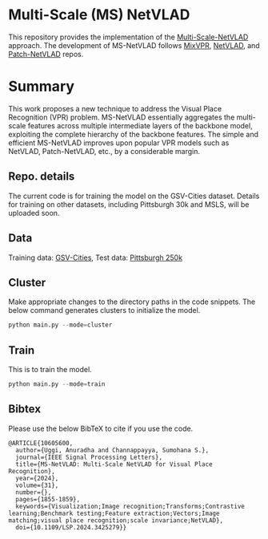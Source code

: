 # Multi-Scale (MS) NetVLAD
This repository provides the implementation of the [Multi-Scale-NetVLAD](https://ieeexplore.ieee.org/document/10605600) approach. The development of MS-NetVLAD follows [MixVPR](https://github.com/amaralibey/MixVPR), [NetVLAD](https://github.com/Nanne/pytorch-NetVlad?tab=readme-ov-file), and [Patch-NetVLAD](https://github.com/QVPR/Patch-NetVLAD) repos.

# Summary
This work proposes a new technique to address the Visual Place Recognition (VPR) problem. MS-NetVLAD essentially aggregates the multi-scale features across multiple intermediate layers of the backbone model, exploiting the complete hierarchy of the backbone features. The simple and efficient MS-NetVLAD improves upon popular VPR models such as NetVLAD, Patch-NetVLAD, etc., by a considerable margin.       

## Repo. details
The current code is for training the model on the GSV-Cities dataset. Details for training on other datasets, including Pittsburgh 30k and MSLS, will be uploaded soon.

## Data
Training data: [GSV-Cities](https://github.com/amaralibey/gsv-cities?tab=readme-ov-file), 
Test data: [Pittsburgh 250k](https://github.com/Relja/netvlad/issues/42)

## Cluster
Make appropriate changes to the directory paths in the code snippets. 
The below command generates clusters to initialize the model. 
```python
python main.py --mode=cluster
```
## Train
This is to train the model. 
```python
python main.py --mode=train 
```
## Bibtex
Please use the below BibTeX to cite if you use the code.
```
@ARTICLE{10605600,
  author={Uggi, Anuradha and Channappayya, Sumohana S.},
  journal={IEEE Signal Processing Letters}, 
  title={MS-NetVLAD: Multi-Scale NetVLAD for Visual Place Recognition}, 
  year={2024},
  volume={31},
  number={},
  pages={1855-1859},
  keywords={Visualization;Image recognition;Transforms;Contrastive learning;Benchmark testing;Feature extraction;Vectors;Image matching;visual place recognition;scale invariance;NetVLAD},
  doi={10.1109/LSP.2024.3425279}}
```
